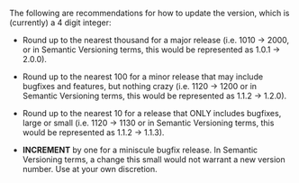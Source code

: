 The following are recommendations for how to update the version, which is (currently) a 4 digit integer:

 - Round up to the nearest thousand for a major release (i.e. 1010 -> 2000, or in Semantic Versioning terms, this would be represented as 1.0.1 -> 2.0.0).

 - Round up to the nearest 100 for a minor release that may include bugfixes and features, but nothing crazy (i.e. 1120 -> 1200 or in Semantic Versioning terms, this would be represented as 1.1.2 -> 1.2.0).

 - Round up to the nearest 10 for a release that ONLY includes bugfixes, large or small (i.e. 1120 -> 1130 or in Semantic Versioning terms, this would be represented as 1.1.2 -> 1.1.3).

 - **INCREMENT** by one for a miniscule bugfix release. In Semantic Versioning terms, a change this small would not warrant a new version number.  Use at your own discretion.
